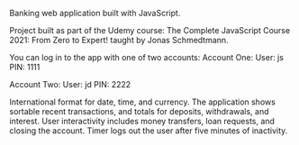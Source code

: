 Banking web application built with JavaScript.

Project built as part of the Udemy course: The Complete JavaScript Course 2021: From Zero to Expert! taught by Jonas Schmedtmann.

You can log in to the app with one of two accounts:
Account One:
User: js
PIN: 1111

Account Two:
User: jd
PIN: 2222

International format for date, time, and currency.  The application shows sortable recent transactions, and totals for deposits, withdrawals, and interest.  User interactivity includes money transfers, loan requests, and closing the account.  Timer logs out the user after five minutes of inactivity.
